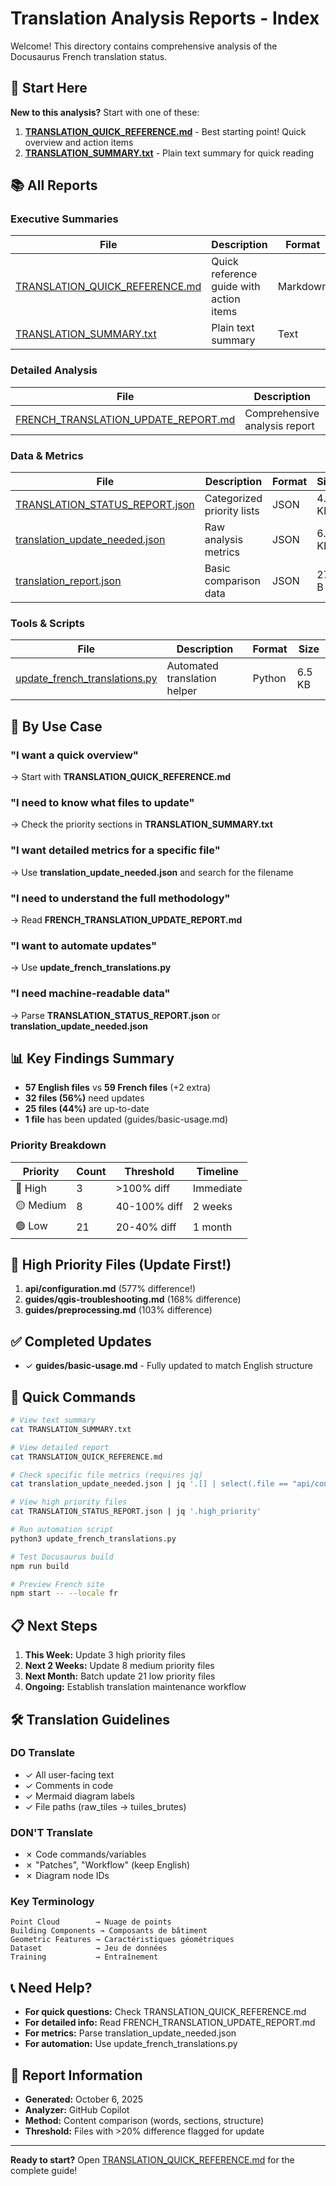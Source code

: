 # Translation Analysis Reports - Index

Welcome! This directory contains comprehensive analysis of the Docusaurus French translation status.

## 🎯 Start Here

**New to this analysis?** Start with one of these:

1. **[TRANSLATION_QUICK_REFERENCE.md](TRANSLATION_QUICK_REFERENCE.md)** - Best starting point! Quick overview and action items
2. **[TRANSLATION_SUMMARY.txt](TRANSLATION_SUMMARY.txt)** - Plain text summary for quick reading

## 📚 All Reports

### Executive Summaries

| File                                                             | Description                             | Format   | Size     |
| ---------------------------------------------------------------- | --------------------------------------- | -------- | -------- |
| [TRANSLATION_QUICK_REFERENCE.md](TRANSLATION_QUICK_REFERENCE.md) | Quick reference guide with action items | Markdown | Detailed |
| [TRANSLATION_SUMMARY.txt](TRANSLATION_SUMMARY.txt)               | Plain text summary                      | Text     | 6.3 KB   |

### Detailed Analysis

| File                                                                       | Description                   | Format   | Size     |
| -------------------------------------------------------------------------- | ----------------------------- | -------- | -------- |
| [FRENCH_TRANSLATION_UPDATE_REPORT.md](FRENCH_TRANSLATION_UPDATE_REPORT.md) | Comprehensive analysis report | Markdown | Detailed |

### Data & Metrics

| File                                                             | Description                | Format | Size   |
| ---------------------------------------------------------------- | -------------------------- | ------ | ------ |
| [TRANSLATION_STATUS_REPORT.json](TRANSLATION_STATUS_REPORT.json) | Categorized priority lists | JSON   | 4.8 KB |
| [translation_update_needed.json](translation_update_needed.json) | Raw analysis metrics       | JSON   | 6.2 KB |
| [translation_report.json](translation_report.json)               | Basic comparison data      | JSON   | 272 B  |

### Tools & Scripts

| File                                                           | Description                  | Format | Size   |
| -------------------------------------------------------------- | ---------------------------- | ------ | ------ |
| [update_french_translations.py](update_french_translations.py) | Automated translation helper | Python | 6.5 KB |

## 🎯 By Use Case

### "I want a quick overview"

→ Start with **TRANSLATION_QUICK_REFERENCE.md**

### "I need to know what files to update"

→ Check the priority sections in **TRANSLATION_SUMMARY.txt**

### "I want detailed metrics for a specific file"

→ Use **translation_update_needed.json** and search for the filename

### "I need to understand the full methodology"

→ Read **FRENCH_TRANSLATION_UPDATE_REPORT.md**

### "I want to automate updates"

→ Use **update_french_translations.py**

### "I need machine-readable data"

→ Parse **TRANSLATION_STATUS_REPORT.json** or **translation_update_needed.json**

## 📊 Key Findings Summary

- **57 English files** vs **59 French files** (+2 extra)
- **32 files (56%)** need updates
- **25 files (44%)** are up-to-date
- **1 file** has been updated (guides/basic-usage.md)

### Priority Breakdown

| Priority  | Count | Threshold    | Timeline  |
| --------- | ----- | ------------ | --------- |
| 🔴 High   | 3     | >100% diff   | Immediate |
| 🟡 Medium | 8     | 40-100% diff | 2 weeks   |
| 🟢 Low    | 21    | 20-40% diff  | 1 month   |

## 🔴 High Priority Files (Update First!)

1. **api/configuration.md** (577% difference!)
2. **guides/qgis-troubleshooting.md** (168% difference)
3. **guides/preprocessing.md** (103% difference)

## ✅ Completed Updates

- ✓ **guides/basic-usage.md** - Fully updated to match English structure

## 🚀 Quick Commands

```bash
# View text summary
cat TRANSLATION_SUMMARY.txt

# View detailed report
cat TRANSLATION_QUICK_REFERENCE.md

# Check specific file metrics (requires jq)
cat translation_update_needed.json | jq '.[] | select(.file == "api/configuration.md")'

# View high priority files
cat TRANSLATION_STATUS_REPORT.json | jq '.high_priority'

# Run automation script
python3 update_french_translations.py

# Test Docusaurus build
npm run build

# Preview French site
npm start -- --locale fr
```

## 📋 Next Steps

1. **This Week:** Update 3 high priority files
2. **Next 2 Weeks:** Update 8 medium priority files
3. **Next Month:** Batch update 21 low priority files
4. **Ongoing:** Establish translation maintenance workflow

## 🛠️ Translation Guidelines

### DO Translate

- ✓ All user-facing text
- ✓ Comments in code
- ✓ Mermaid diagram labels
- ✓ File paths (raw_tiles → tuiles_brutes)

### DON'T Translate

- ✗ Code commands/variables
- ✗ "Patches", "Workflow" (keep English)
- ✗ Diagram node IDs

### Key Terminology

```
Point Cloud        → Nuage de points
Building Components → Composants de bâtiment
Geometric Features → Caractéristiques géométriques
Dataset            → Jeu de données
Training           → Entraînement
```

## 📞 Need Help?

- **For quick questions:** Check TRANSLATION_QUICK_REFERENCE.md
- **For detailed info:** Read FRENCH_TRANSLATION_UPDATE_REPORT.md
- **For metrics:** Parse translation_update_needed.json
- **For automation:** Use update_french_translations.py

## 📝 Report Information

- **Generated:** October 6, 2025
- **Analyzer:** GitHub Copilot
- **Method:** Content comparison (words, sections, structure)
- **Threshold:** Files with >20% difference flagged for update

---

**Ready to start?** Open [TRANSLATION_QUICK_REFERENCE.md](TRANSLATION_QUICK_REFERENCE.md) for the complete guide!
